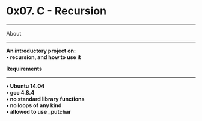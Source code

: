  # 0x07. C - Recursion
  <hr>
  About <b>
 <hr>
 An introductory project on:
               <br>
  • recursion, and how to use it

 Requirements
 <hr>
 • Ubuntu 14.04 <br>
 • gcc 4.8.4 <br>
 • no standard library functions <br>
 • no loops of any kind <br>
 • allowed to use _putchar <br>  <p>
